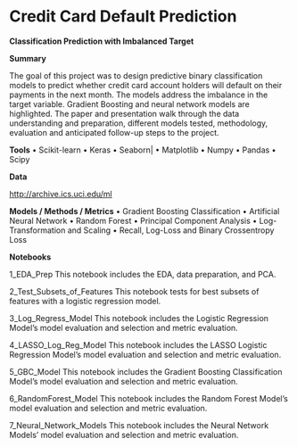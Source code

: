 # Credit Card Default Prediction

**Classification Prediction with Imbalanced Target**

**Summary**

The goal of this project was to design predictive binary classification models to predict whether credit card account holders will default on their payments in the next month.  The models address the imbalance in the target variable.  Gradient Boosting and neural network models are highlighted.  The paper and presentation walk through the data understanding and preparation, different models tested, methodology, evaluation and anticipated follow-up steps to the project.  

**Tools**
    •  Scikit-learn 
    •  Keras
    •  Seaborn|
    •  Matplotlib
    •  Numpy
    •  Pandas
    •  Scipy

**Data**

http://archive.ics.uci.edu/ml 

**Models / Methods / Metrics**
    •  Gradient Boosting Classification 
    •  Artificial Neural Network
    •  Random Forest
    •  Principal Component Analysis
    •  Log-Transformation and Scaling
    •  Recall, Log-Loss and Binary Crossentropy Loss

**Notebooks**

1_EDA_Prep
This notebook includes the EDA, data preparation, and PCA.

2_Test_Subsets_of_Features
This notebook tests for best subsets of features with a logistic regression model.

3_Log_Regress_Model
This notebook includes the Logistic Regression Model’s model evaluation and selection and metric evaluation.

4_LASSO_Log_Reg_Model
This notebook includes the LASSO Logistic Regression Model’s model evaluation and selection and metric evaluation.

5_GBC_Model
This notebook includes the Gradient Boosting Classification Model’s model evaluation and selection and metric evaluation.

6_RandomForest_Model
This notebook includes the Random Forest Model’s model evaluation and selection and metric evaluation.

7_Neural_Network_Models
This notebook includes the Neural Network Models’ model evaluation and selection and metric evaluation.
